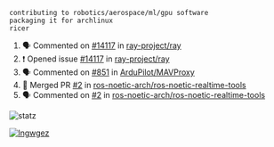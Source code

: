 ```
contributing to robotics/aerospace/ml/gpu software
packaging it for archlinux
ricer
```

<!--START_SECTION:activity-->
1. 🗣 Commented on [#14117](https://github.com/ray-project/ray/issues/14117) in [ray-project/ray](https://github.com/ray-project/ray)
2. ❗️ Opened issue [#14117](https://github.com/ray-project/ray/issues/14117) in [ray-project/ray](https://github.com/ray-project/ray)
3. 🗣 Commented on [#851](https://github.com/ArduPilot/MAVProxy/issues/851) in [ArduPilot/MAVProxy](https://github.com/ArduPilot/MAVProxy)
4. 🎉 Merged PR [#2](https://github.com/ros-noetic-arch/ros-noetic-realtime-tools/pull/2) in [ros-noetic-arch/ros-noetic-realtime-tools](https://github.com/ros-noetic-arch/ros-noetic-realtime-tools)
5. 🗣 Commented on [#2](https://github.com/ros-noetic-arch/ros-noetic-realtime-tools/issues/2) in [ros-noetic-arch/ros-noetic-realtime-tools](https://github.com/ros-noetic-arch/ros-noetic-realtime-tools)
<!--END_SECTION:activity-->


![statz](https://github-readme-stats.vercel.app/api?username=acxz&include_all_commits=true&show_icons=true)

[![lngwgez](https://github-readme-stats.vercel.app/api/top-langs/?username=acxz&layout=compact)](https://github.com/acxz/github-readme-stats)


<!--
**acxz/acxz** is a ✨ _special_ ✨ repository because its `README.md` (this file) appears on your GitHub profile.

Here are some ideas to get you started:

- 🔭 I’m currently working on ...
- 🌱 I’m currently learning ...
- 👯 I’m looking to collaborate on ...
- 🤔 I’m looking for help with ...
- 💬 Ask me about ...
- 📫 How to reach me: ...
- 😄 Pronouns: ...
- ⚡ Fun fact: ...
-->
